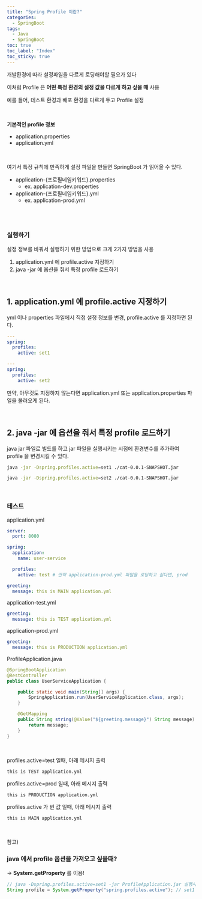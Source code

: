 ```yaml
---
title: "Spring Profile 이란?"
categories:
  - SpringBoot
tags:
  - Java
  - SpringBoot
toc: true
toc_label: "Index"
toc_sticky: true
---
```


개발환경에 따라 설정파일을 다르게 로딩해야할 필요가 있다

이처럼 Profile 은 **어떤 특정 환경의 설정 값을 다르게 하고 싶을 때** 사용

예를 들어, 테스트 환경과 배포 환경을 다르게 두고 Profile 설정

<br>

**기본적인 profile 정보**

- application.properties
- application.yml

<br>

여기서 특정 규칙에 만족하게 설정 파일을 만들면 SpringBoot 가 읽어올 수 있다.

- application-{프로필네임키워드}.properties
    - ex. application-dev.properties
- application-{프로필네임키워드}.yml
    - ex. application-prod.yml

<br>
<br>

### 실행하기

설정 정보를 바꿔서 실행하기 위한 방법으로 크게 2가지 방법을 사용

1. application.yml 에 profile.active 지정하기
2. java -jar 에 옵션을 줘서 특정 profile 로드하기

<br>

## 1. application.yml 에 profile.active 지정하기

yml 이나 properties 파일에서 직접 설정 정보를 변경, profile.active 를 지정하면 된다.

```yaml
---
spring:
  profiles:
    active: set1

---
spring:
  profiles:
    active: set2
```

만약, 아무것도 지정하지 않는다면 application.yml 또는 application.properties 파일을 불러오게 된다.

<br>

## 2. java -jar 에 옵션을 줘서 특정 profile 로드하기

java jar 파일로 빌드를 하고 jar 파일을 실행시키는 시점에 환경변수를 추가하여 profile 을 변경시킬 수 있다.

```bash
java -jar -Dspring.profiles.active=set1 ./cat-0.0.1-SNAPSHOT.jar

java -jar -Dspring.profiles.active=set2 ./cat-0.0.1-SNAPSHOT.jar
```

<br>

### 테스트

application.yml

```yaml
server:
  port: 8080

spring:
  application:
    name: user-service

  profiles:
    active: test # 만약 application-prod.yml 파일을 로딩하고 싶다면, prod

greeting:
  message: this is MAIN application.yml
```

application-test.yml

```yaml
greeting:
  message: this is TEST application.yml
```

application-prod.yml

```yaml
greeting:
  message: this is PRODUCTION application.yml
```

ProfileApplication.java

```java
@SpringBootApplication
@RestController
public class UserServiceApplication {

    public static void main(String[] args) {
        SpringApplication.run(UserServiceApplication.class, args);
    }

    @GetMapping
    public String string(@Value("${greeting.message}") String message) {
        return message;
    }
}
```

<br>

profiles.active=test 일때, 아래 메시지 출력

```
this is TEST application.yml
```

profiles.active=prod 일때, 아래 메시지 출력

```
this is PRODUCTION application.yml
```

profiles.active 가 빈 값 일때, 아래 메시지 출력

```
this is MAIN application.yml
```

<br>

참고)

### java 에서 profile 옵션을 가져오고 싶을때?

→ **System.getProperty** 를 이용!

```java
// java -Dspring.profiles.active=set1 -jar ProfileApplication.jar 실행시
String profile = System.getProperty("spring.profiles.active"); // set1
```
